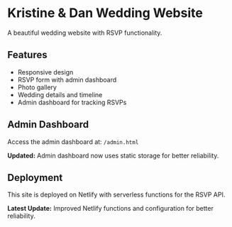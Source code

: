 # Kristine & Dan Wedding Website

A beautiful wedding website with RSVP functionality.

## Features
- Responsive design
- RSVP form with admin dashboard
- Photo gallery
- Wedding details and timeline
- Admin dashboard for tracking RSVPs

## Admin Dashboard
Access the admin dashboard at: `/admin.html`

**Updated:** Admin dashboard now uses static storage for better reliability.

## Deployment
This site is deployed on Netlify with serverless functions for the RSVP API.

**Latest Update:** Improved Netlify functions and configuration for better reliability. 